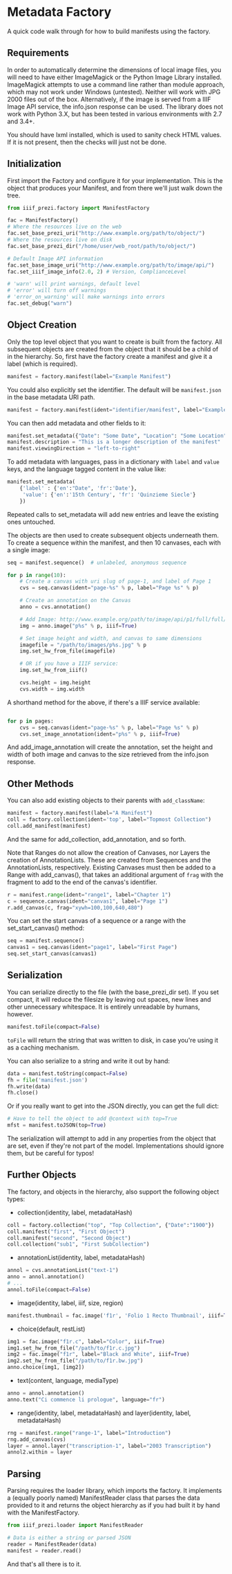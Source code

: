 Metadata Factory
================

A quick code walk through for how to build manifests using the factory.

Requirements
------------

In order to automatically determine the dimensions of local image files, you will need to have either ImageMagick or the Python Image Library installed.  ImageMagick attempts to use a command line rather than module approach, which may not work under Windows (untested).  Neither will work with JPG 2000 files out of the box.  Alternatively, if the image is served from a IIIF Image API service, the info.json response can be used.  The library does not work with Python 3.X, but has been tested in various environments with 2.7 and 3.4+.

You should have lxml installed, which is used to sanity check HTML values.  If it is not present, then the checks will just not be done.

Initialization
--------------

First import the Factory and configure it for your implementation.  This is the object that produces your Manifest, and from there we'll just walk down the tree.

```python
from iiif_prezi.factory import ManifestFactory

fac = ManifestFactory()
# Where the resources live on the web
fac.set_base_prezi_uri("http://www.example.org/path/to/object/")
# Where the resources live on disk
fac.set_base_prezi_dir("/home/user/web_root/path/to/object/")

# Default Image API information
fac.set_base_image_uri("http://www.example.org/path/to/image/api/")
fac.set_iiif_image_info(2.0, 2) # Version, ComplianceLevel

# 'warn' will print warnings, default level
# 'error' will turn off warnings
# 'error_on_warning' will make warnings into errors
fac.set_debug("warn") 

```

Object Creation
---------------

Only the top level object that you want to create is built from the factory.  All subsequent objects are created from the object that it should be a child of in the hierarchy.  So, first have the factory create a manifest and give it a label (which is required).

```python
manifest = factory.manifest(label="Example Manifest")
```

You could also explicitly set the identifier. The default will be `manifest.json` in the base metadata URI path.

```python
manifest = factory.manifest(ident="identifier/manifest", label="Example Manifest")
```

You can then add metadata and other fields to it:

```python
manifest.set_metadata({"Date": "Some Date", "Location": "Some Location"})
manifest.description = "This is a longer description of the manifest"
manifest.viewingDirection = "left-to-right"
```

To add metadata with languages, pass in a dictionary with `label` and `value` keys, and the language tagged content in the value like:

```python
manifest.set_metadata(
	{'label' : {'en':"Date", 'fr':'Date'}, 
	 'value': {'en':'15th Century', 'fr': 'Quinzieme Siecle'}
	})
```

Repeated calls to set_metadata will add new entries and leave the existing ones untouched.

The objects are then used to create subsequent objects underneath them.  To create a sequence within the manifest, and then 10 canvases, each with a single image:

```python
seq = manifest.sequence()  # unlabeled, anonymous sequence

for p in range(10):
	# Create a canvas with uri slug of page-1, and label of Page 1
	cvs = seq.canvas(ident="page-%s" % p, label="Page %s" % p)

	# Create an annotation on the Canvas
	anno = cvs.annotation()

	# Add Image: http://www.example.org/path/to/image/api/p1/full/full/0/native.jpg
	img = anno.image("p%s" % p, iiif=True)

	# Set image height and width, and canvas to same dimensions
	imagefile = "/path/to/images/p%s.jpg" % p
    img.set_hw_from_file(imagefile) 

    # OR if you have a IIIF service:
    img.set_hw_from_iiif()

    cvs.height = img.height
    cvs.width = img.width
```

A shorthand method for the above, if there's a IIIF service available:

```python

for p in pages:
    cvs = seq.canvas(ident="page-%s" % p, label="Page %s" % p)
    cvs.set_image_annotation(ident="p%s" % p, iiif=True)
```

And add_image_annotation will create the annotation, set the height and width of both image and canvas to the size retrieved from the info.json response.


Other Methods
-------------

You can also add existing objects to their parents with `add_className`:

```python
manifest = factory.manifest(label="A Manifest")
coll = factory.collection(ident='top', label="Topmost Collection")
coll.add_manifest(manifest)
```

And the same for add_collection, add_annotation, and so forth.

Note that Ranges do not allow the creation of Canvases, nor Layers the creation of AnnotationLists.  These are created from Sequences and the AnnotationLists, respectively.  Existing Canvases must then be added to a Range with add_canvas(), that takes an additional argument of `frag` with the fragment to add to the end of the canvas's identifier.

```python
r = manifest.range(ident="range1", label="Chapter 1")
c = sequence.canvas(ident="canvas1", label="Page 1")
r.add_canvas(c, frag="xywh=100,100,640,480")
```

You can set the start canvas of a sequence or a range with the set_start_canvas() method:

```python
seq = manifest.sequence()
canvas1 = seq.canvas(ident="page1", label="First Page")
seq.set_start_canvas(canvas1)
```

Serialization
-------------

You can serialize directly to the file (with the base_prezi_dir set).  If you set compact, it will reduce the filesize by leaving out spaces, new lines and other unnecessary whitespace.  It is entirely unreadable by humans, however.

```python
manifest.toFile(compact=False)
```

`toFile` will return the string that was written to disk, in case you're using it as a caching mechanism.

You can also serialize to a string and write it out by hand:

```python
data = manifest.toString(compact=False)
fh = file('manifest.json')
fh.write(data)
fh.close()
```

Or if you really want to get into the JSON directly, you can get the full dict:
```python
# Have to tell the object to add @context with top=True
mfst = manifest.toJSON(top=True)
```

The serialization will attempt to add in any properties from the object that are set, even if they're not part of the model.  Implementations should ignore them, but be careful for typos!


Further Objects
---------------

The factory, and objects in the hierarchy, also support the following object types:

* collection(identity, label, metadataHash)
```python
coll = factory.collection("top", "Top Collection", {"Date":"1900"})
coll.manifest("first", "First Object")
coll.manifest("second", "Second Object")
coll.collection("sub1", "First SubCollection")
```

* annotationList(identity, label, metadataHash)
```python
annol = cvs.annotationList("text-1")
anno = annol.annotation()
# ...
annol.toFile(compact=False)
```

* image(identity, label, iiif, size, region)
```python
manifest.thumbnail = fac.image('f1r', 'Folio 1 Recto Thumbnail', iiif=True, size='120,')
```

* choice(default, restList)
```python
img1 = fac.image("f1r.c", label="Color", iiif=True)
img1.set_hw_from_file("/path/to/f1r.c.jpg")
img2 = fac.image("f1r", label="Black and White", iiif=True)
img2.set_hw_from_file("/path/to/f1r.bw.jpg")
anno.choice(img1, [img2])
```

* text(content, language, mediaType)
```python
anno = annol.annotation()
anno.text("Ci commence li prologue", language="fr")
```

* range(identity, label, metadataHash) and layer(identity, label, metadataHash)
```python
rng = manifest.range("range-1", label="Introduction")
rng.add_canvas(cvs)
layer = annol.layer("transcription-1", label="2003 Transcription")
annol2.within = layer
```

Parsing
-------

Parsing requires the loader library, which imports the factory.  It implements a (equally poorly named) ManifestReader class that parses the data provided to it and returns the object hierarchy as if you had built it by hand with the ManifestFactory.

```python
from iiif_prezi.loader import ManifestReader

# Data is either a string or parsed JSON
reader = ManifestReader(data)
manifest = reader.read()
```

And that's all there is to it.

